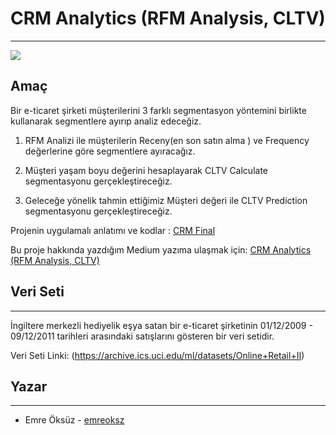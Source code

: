 # CRM Analytics (RFM Analysis, CLTV) #

---

![](https://cdn-images-1.medium.com/max/1000/1*8kB7crU624Xc4Gksb327mw.png)

## Amaç

Bir e-ticaret şirketi müşterilerini 3 farklı segmentasyon yöntemini birlikte kullanarak segmentlere ayırıp analiz edeceğiz.
1. RFM Analizi ile müşterilerin Receny(en son satın alma ) ve Frequency değerlerine göre segmentlere ayıracağız.
   
2. Müşteri yaşam boyu değerini hesaplayarak CLTV Calculate segmentasyonu gerçekleştireceğiz.
   
3. Geleceğe yönelik tahmin ettiğimiz Müşteri değeri ile CLTV Prediction segmentasyonu gerçekleştireceğiz.

Projenin uygulamalı anlatımı ve kodlar : [CRM Final](https://github.com/emreoksz/myprojects/blob/main/CRM%20(Customer%20Relationship%20Management)/CRM_Final.ipynb) 

Bu proje hakkında yazdığım Medium yazıma ulaşmak için: [CRM Analytics (RFM Analysis, CLTV)](https://github.com/emreoksz)

## Veri Seti

---

İngiltere merkezli hediyelik eşya satan bir e-ticaret şirketinin 01/12/2009 - 09/12/2011 tarihleri arasındaki 
satışlarını gösteren bir veri setidir.

Veri Seti Linki: (https://archive.ics.uci.edu/ml/datasets/Online+Retail+II)



## Yazar

---

* Emre Öksüz - [emreoksz](https://github.com/emreoksz)

   
